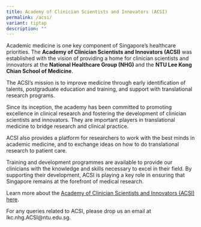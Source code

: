 ```yaml
---
title: Academy of Clinician Scientists and Innovators (ACSI)
permalink: /acsi/
variant: tiptap
description: ""
---
```

<p>Academic medicine is one key component of Singapore’s healthcare priorities.
The <strong>Academy of Clinician Scientists and Innovators (ACSI)</strong> was
established with the vision of providing a home for clinician scientists
and innovators at the <strong>National Healthcare Group (NHG) </strong>and
the <strong>NTU Lee Kong Chian School of Medicine</strong>.</p>
<p>The ACSI’s mission is to improve medicine through early identification
of talents, postgraduate education and training, and support with translational
research programs.</p>
<p>Since its inception, the academy has been committed to promoting excellence
in clinical research and fostering the development of clinician scientists
and innovators. They are important players in translational medicine to
bridge research and clinical practice.</p>
<p>ACSI also provides a platform for researchers to work with the best minds
in academic medicine, and to exchange ideas on how to do translational
research to patient care.</p>
<p>Training and development programmes are available to provide our clinicians
with the knowledge and skills necessary to excel in their field. By supporting
their development, ACSI is playing a key role in ensuring that Singapore
remains at the forefront of medical research.</p>
<p>Learn more about the<strong> </strong><a href="https://www.ntu.edu.sg/medicine/ACSI" rel="noopener nofollow" target="_blank">Academy of Clinician Scientists and Innovators (ACSI) here</a>.</p>
<p>For any queries related to ACSI, please drop us an email at <a rel="noopener noreferrer nofollow" target="_blank">lkc.nhg.ACSI@ntu.edu.sg</a>.</p>